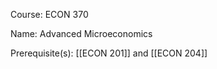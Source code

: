 




Course: ECON 370

Name: Advanced Microeconomics

Prerequisite(s): [[ECON 201]] and [[ECON 204]]